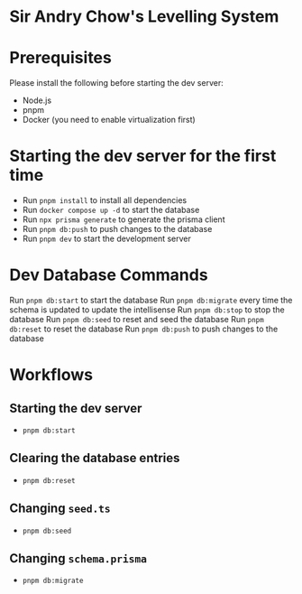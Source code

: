 # Sir Andry Chow's Levelling System

# Prerequisites

Please install the following before starting the dev server:

- Node.js
- pnpm
- Docker (you need to enable virtualization first)

# Starting the dev server for the first time

- Run `pnpm install` to install all dependencies
- Run `docker compose up -d` to start the database
- Run `npx prisma generate` to generate the prisma client
- Run `pnpm db:push` to push changes to the database
- Run `pnpm dev` to start the development server

# Dev Database Commands

Run `pnpm db:start` to start the database
Run `pnpm db:migrate` every time the schema is updated to update the intellisense
Run `pnpm db:stop` to stop the database
Run `pnpm db:seed` to reset and seed the database
Run `pnpm db:reset` to reset the database
Run `pnpm db:push` to push changes to the database

# Workflows

## Starting the dev server
- `pnpm db:start`

## Clearing the database entries
- `pnpm db:reset`

## Changing `seed.ts`
- `pnpm db:seed`

## Changing `schema.prisma`
- `pnpm db:migrate`
